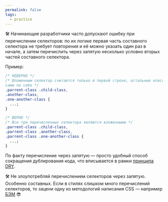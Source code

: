 ```yaml
---
permalink: false
tags:
  - practice
---
```

🛠 Начинающие разработчики часто допускают ошибку при перечислении селекторов: по их логике первая часть составного селектора не требует повторения и её можно указать один раз в начале, а затем перечислить через запятую несколько условно вторых частей составного селектора.

Пример:

```css
/* НЕВЕРНО */
/* Вложенным селектор считается только в первой строке, остальные классы отдельные,
сами по себе */
.parrent-class .child-class,
.another-class,
.one-another-class {
  ...;
}

/* ВЕРНО */
/* Все три перечисленных селектора являются вложенными */
.parrent-class .child-class,
.parrent-class .another-class,
.parrent-class .one-another-class {
  ...;
}
```

По факту перечисление через запятую — просто удобный способ сокращения дублирования кода, что вписывается в рамки [принципа DRY](https://ru.wikipedia.org/wiki/Don%E2%80%99t_repeat_yourself).

🛠 Не злоупотребляй перечислением селекторов через запятую. Особенно составных. Если в стилях слишком много перечислений селекторов, то зацени одну из методологий написания CSS — например [БЭМ](https://ru.bem.info/methodology/) 😎
